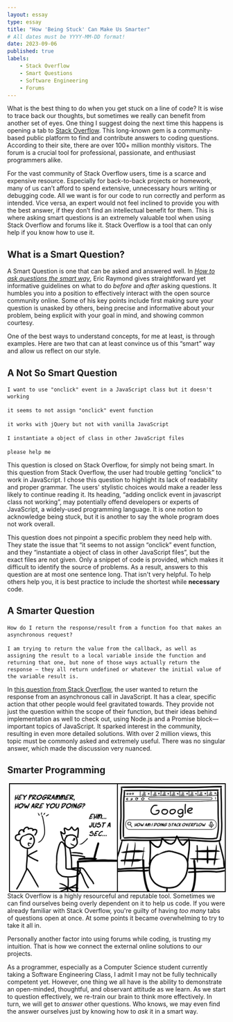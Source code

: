 ```yaml
---
layout: essay
type: essay
title: "How 'Being Stuck' Can Make Us Smarter"
# All dates must be YYYY-MM-DD format!
date: 2023-09-06
published: true
labels:
    - Stack Overflow
    - Smart Questions
    - Software Engineering
    - Forums
---
```


What is the best thing to do when you get stuck on a line of code? It is wise to trace back our thoughts, but sometimes we really can benefit from another set of eyes. One thing I suggest doing the next time this happens is opening a tab to [Stack Overflow](https://stackoverflow.com/). This long-known gem is a community-based public platform to find and contribute answers to coding questions. According to their site, there are over 100+ million monthly visitors. The forum is a crucial tool for professional, passionate, and enthusiast programmers alike.

For the vast community of Stack Overflow users, time is a scarce and expensive resource. Especially for back-to-back projects or homework, many of us can’t afford to spend extensive, unnecessary hours writing or debugging code. All we want is for our code to run correctly and perform as intended. Vice versa, an expert would not feel inclined to provide you with the best answer, if they don’t find an intellectual benefit for them. This is where asking smart questions is an extremely valuable tool when using Stack Overflow and forums like it. Stack Overflow is a tool that can only help if you know how to use it.

## What is a Smart Question?

A Smart Question is one that can be asked and answered well. In _[How to ask questions the smart way](http://www.catb.org/esr/faqs/smart-questions.html)_, Eric Raymond gives straightforward yet informative guidelines on what to do _before_ and _after_ asking questions. It humbles you into a position to effectively interact with the open source community online. Some of his key points include first making sure your question is unasked by others, being precise and informative about your problem, being explicit with your goal in mind, and showing common courtesy. 

One of the best ways to understand concepts, for me at least, is through examples. Here are two that can at least convince us of this “smart” way and allow us reflect on our style.

## A Not So Smart Question
```
I want to use "onclick" event in a JavaScript class but it doesn't working

it seems to not assign "onclick" event function

it works with jQuery but not with vanilla JavaScript

I instantiate a object of class in other JavaScript files

please help me
```

This question is closed on Stack Overflow, for simply not being smart. In this question from Stack Overflow, the user had trouble getting “onclick” to work in JavaScript. I chose this question to highlight its lack of readability and proper grammar. The users' stylistic choices would make a reader less likely to continue reading it. Its heading, “adding onclick event in javascript class not working”, may potentially offend developers or experts of JavaScript, a widely-used programming language. It is one notion to acknowledge being stuck, but it is another to say the whole program does not work overall. 

This question does not pinpoint a specific problem they need help with. They state the issue that “it seems to not assign “onclick” event function, and they “instantiate a object of class in other JavaScript files”, but the exact files are not given. Only a snippet of code is provided, which makes it difficult to identify the source of problems. As a result, answers to this question are at most one sentence long. That isn't very helpful. To help others help you, it is best practice to include the shortest while __necessary__ code. 

## A Smarter Question
```
How do I return the response/result from a function foo that makes an asynchronous request?

I am trying to return the value from the callback, as well as assigning the result to a local variable inside the function and returning that one, but none of those ways actually return the response — they all return undefined or whatever the initial value of the variable result is.
```

In [this question from Stack Overflow](https://stackoverflow.com/questions/14220321/how-do-i-return-the-response-from-an-asynchronous-call
), the user wanted to return the response from an asynchronous call in JavaScript. It has a clear, specific action that other people would feel gravitated towards. They provide not just the question within the scope of their function, but their ideas behind implementation as well to check out, using Node.js and a Promise block—important topics of JavaScript. It sparked interest in the community, resulting in even more detailed solutions. With over 2 million views, this topic must be commonly asked and extremely useful. There was no singular answer, which made the discussion very nuanced.



## Smarter Programming

<img class="m-4" width="500" src="../img/stack-overflow-comic.png" align="right" alt="comic">

Stack Overflow is a highly resourceful and reputable tool. Sometimes we can find ourselves being overly dependent on it to help us code. If you were already familiar with Stack Overflow, you're guilty of having _too many_ tabs of questions open at once. At some points it became overwhelming to try to take it all in.

Personally another factor into using forums while coding, is trusting my intuition. That is how we connect the external online solutions to our projects.


As a programmer, especially as a Computer Science student currently taking a Software Engineering Class, I admit I may not be fully technically competent yet. However, one thing we all have is the ability to demonstrate an open-minded, thoughtful, and observant attitude as we learn. As we start to question effectively, we re-train our brain to think more effectively. In turn, we will get to _answer_ other questions. Who knows, we may even find the answer ourselves just by knowing how to _ask_ it in a smart way. 
